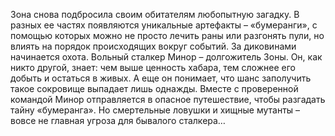 <!--2016-11-28 21:45:49-->
Зона снова подбросила своим обитателям любопытную загадку. В разных ее частях появляются уникальные артефакты – «бумеранги», с помощью которых можно не просто лечить раны или разгонять пули, но влиять на порядок происходящих вокруг событий. За диковинами начинается охота. Вольный сталкер Минор – долгожитель Зоны. Он, как никто другой, знает: чем выше ценность хабара, тем сложнее его добыть и остаться в живых. А еще он понимает, что шанс заполучить такое сокровище выпадает лишь однажды.
    Вместе с проверенной командой Минор отправляется в опасное путешествие, чтобы разгадать тайну «бумеранга». Но смертельные ловушки и хищные мутанты – вовсе не главная угроза для бывалого сталкера…